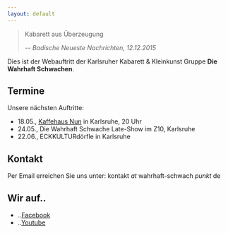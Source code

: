 ```yaml
---
layout: default
---
```


>Kabarett aus Überzeugung
>
> -- <cite>Badische Neueste Nachrichten, 12.12.2015</cite>

Dies ist der Webauftritt der Karlsruher Kabarett & Kleinkunst Gruppe **Die Wahrhaft Schwachen**.

## Termine

Unsere nächsten Auftritte:

* 18.05., [Kaffehaus Nun](https://nuncafe.de/facebook-event/die-wahrhaft-schwachen-mit-neuem-programm-kabarett-im-nun/) in Karlsruhe, 20 Uhr
* 24.05., Die Wahrhaft Schwache Late-Show im Z10, Karlsruhe
* 22.06., ECKKULTURdörfle in Karlsruhe

## Kontakt

Per Email erreichen Sie uns unter:
kontakt *at* wahrhaft-schwach *punkt* de

## Wir auf..

* ..[Facebook](https://www.facebook.com/diewahrhaftschwachen)
* ..[Youtube](https://www.youtube.com/channel/UCUGTISDvY5PBIDK0J_-zrCQ)
